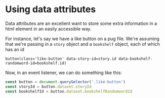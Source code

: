 # Using data attributes

Data attributes are an excellent want to store some extra information in a html element in an easily accessible way.

For instance, let's say we have a like button on a pug file. We're assuming that we're passing in a `story` object and a `bookshelf` object, each of which has an id

```pug
button(class='like-button' data-story-id=story.id data-bookshelf-randomword-id=bookshelf.id)
```

Now, in an event listener, we can do something like this:

```js
const button = document.querySelector('.like-button')
const storyId = button.dataset.storyId
const bookshelfId = button.dataset.bookshelfRandomwordId
```
